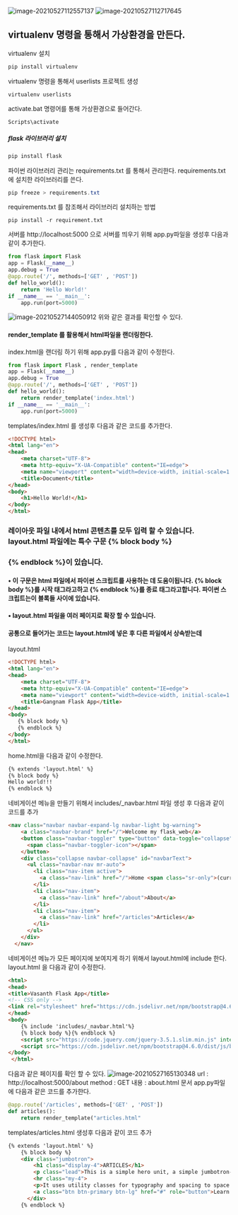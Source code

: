 ![image-20210527112557137](https://user-images.githubusercontent.com/25717861/119756391-729f6d00-bede-11eb-94ba-7ce05968d862.png)
![image-20210527112717645](https://user-images.githubusercontent.com/25717861/119756443-8519a680-bede-11eb-8b9f-cd46ec2e7791.png)
## virtualenv 명령을 통해서 가상환경을 만든다.
virtualenv 설치
```powershell
pip install virtualenv
```
virtualenv 명령을 통해서 userlists 프로젝트 생성
```
virtualenv userlists
```
activate.bat 명령어를 통해 가상환경으로 들어간다.
```
Scripts\activate
```
##### flask 라이브러리 설치
```powershell
pip install flask 
```
파이썬 라이브러리 관리는 requirements.txt 를 통해서 관리한다.
requirements.txt  에 설치한 라이브러리를 쓴다.
```powershell
pip freeze > requirements.txt
```
requirements.txt 를 참조해서 라이브러리 설치하는 방법
```
pip install -r requirement.txt
```
서버를 http://localhost:5000 으로 서버를 띄우기 위해 app.py파일을 생성후 다음과 같이 추가한다.
```python
from flask import Flask
app = Flask(__name__)
app.debug = True
@app.route('/', methods=['GET' , 'POST'])
def hello_world():
    return 'Hello World!'
if __name__ == '__main__':
    app.run(port=5000)
```
![image-20210527144050912](https://user-images.githubusercontent.com/25717861/119772114-a5a32a00-bef9-11eb-9b0f-3f48f7e2c980.png)
위와 같은 결과를 확인할 수 있다.
#### render_template 를 활용해서 html파일을 랜더링한다.
index.html을 랜더링 하기 위해 
app.py를 다음과 같이 수정한다.
```python
from flask import Flask , render_template
app = Flask(__name__)
app.debug = True
@app.route('/', methods=['GET' , 'POST'])
def hello_world():
    return render_template('index.html')
if __name__ == '__main__':
    app.run(port=5000)
```
templates/index.html 를 생성후 다음과 같은 코드를 추가한다.
```html
<!DOCTYPE html>
<html lang="en">
<head>
    <meta charset="UTF-8">
    <meta http-equiv="X-UA-Compatible" content="IE=edge">
    <meta name="viewport" content="width=device-width, initial-scale=1.0">
    <title>Document</title>
</head>
<body>
    <h1>Hello World!</h1>
</body>
</html>
```
### 레이아웃 파일 내에서 html 콘텐츠를 모두 입력 할 수 있습니다. layout.html 파일에는 특수 구문 {% block body %} 
###  {% endblock %}이 있습니다.
#### •   이 구문은 html 파일에서 파이썬 스크립트를 사용하는 데 도움이됩니다. {% block body %}를 시작 태그라고하고 {% endblock %}를 종료 태그라고합니다. 파이썬 스크립트는이 블록들 사이에 있습니다.
#### • layout.html 파일을 여러 페이지로 확장 할 수 있습니다. 
#### 공통으로 들어가는 코드는 layout.html에 넣은 후 다른 파일에서 상속받는데
layout.html
```html
<!DOCTYPE html>
<html lang="en">
<head>
    <meta charset="UTF-8">
    <meta http-equiv="X-UA-Compatible" content="IE=edge">
    <meta name="viewport" content="width=device-width, initial-scale=1.0">
    <title>Gangnam Flask App</title>
</head>
<body>
   {% block body %}
   {% endblock %}
</body>
</html>
```
home.html을 다음과 같이 수정한다.
```html
{% extends 'layout.html' %} 
{% block body %} 
Hello world!!! 
{% endblock %}
```
네비게이션 메뉴을 만들기 위해서
includes/_navbar.html 파일 생성 후 다음과 같이 코드를 추가
```html
<nav class="navbar navbar-expand-lg navbar-light bg-warning">
    <a class="navbar-brand" href="/">Welcome my flask_web</a>
    <button class="navbar-toggler" type="button" data-toggle="collapse" data-target="#navbarText" aria-controls="navbarText" aria-expanded="false" aria-label="Toggle navigation">
      <span class="navbar-toggler-icon"></span>
    </button>
    <div class="collapse navbar-collapse" id="navbarText">
      <ul class="navbar-nav mr-auto">
        <li class="nav-item active">
          <a class="nav-link" href="/">Home <span class="sr-only">(current)</span></a>
        </li>
        <li class="nav-item">
          <a class="nav-link" href="/about">About</a>
        </li>
        <li class="nav-item">
          <a class="nav-link" href="/articles">Articles</a>
        </li>
      </ul>
    </div>
  </nav>
```
네비게이션 메뉴가 모든 페이지에 보여지게 하기 위해서 layout.html에 include 한다.
layout.html 을 다음과 같이 수정한다.
```html
<html> 
<head> 
<title>Vasanth Flask App</title> 
<!-- CSS only -->
<link rel="stylesheet" href="https://cdn.jsdelivr.net/npm/bootstrap@4.6.0/dist/css/bootstrap.min.css" integrity="sha384-B0vP5xmATw1+K9KRQjQERJvTumQW0nPEzvF6L/Z6nronJ3oUOFUFpCjEUQouq2+l" crossorigin="anonymous">
</head> 
<body> 
    {% include 'includes/_navbar.html'%}
    {% block body %}{% endblock %} 
    <script src="https://code.jquery.com/jquery-3.5.1.slim.min.js" integrity="sha384-DfXdz2htPH0lsSSs5nCTpuj/zy4C+OGpamoFVy38MVBnE+IbbVYUew+OrCXaRkfj" crossorigin="anonymous"></script>
    <script src="https://cdn.jsdelivr.net/npm/bootstrap@4.6.0/dist/js/bootstrap.bundle.min.js" integrity="sha384-Piv4xVNRyMGpqkS2by6br4gNJ7DXjqk09RmUpJ8jgGtD7zP9yug3goQfGII0yAns" crossorigin="anonymous"></script>
</body>
 </html> 
```
다음과 같은 페이지를 확인 할 수 있다.
![image-20210527165130348](https://user-images.githubusercontent.com/25717861/119787104-cf654c80-bf0b-11eb-8ecf-26e60987c2db.png)
url : http://localhost:5000/about 
method : GET
내용 : about.html 문서
app.py파일에 다음과 같은 코드를 추가한다.
```python
@app.route('/articles', methods=['GET' , 'POST'])
def articles():
    return render_template("articles.html"
```
templates/articles.html 생성후 다음과 같이 코드 추가
```html
{% extends 'layout.html' %} 
    {% block body %} 
    <div class="jumbotron">
        <h1 class="display-4">ARTICLES</h1>
        <p class="lead">This is a simple hero unit, a simple jumbotron-style component for calling extra attention to featured content or information.</p>
        <hr class="my-4">
        <p>It uses utility classes for typography and spacing to space content out within the larger container.</p>
        <a class="btn btn-primary btn-lg" href="#" role="button">Learn more</a>
      </div>
    {% endblock %} 
```